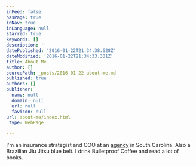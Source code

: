 ```yaml
---
inFeed: false
hasPage: true
inNav: true
inLanguage: null
starred: true
keywords: []
description: ''
datePublished: '2016-01-22T21:34:38.628Z'
dateModified: '2016-01-22T21:34:33.301Z'
title: About Me
author: []
sourcePath: _posts/2016-01-22-about-me.md
published: true
authors: []
publisher:
  name: null
  domain: null
  url: null
  favicon: null
url: about-me/index.html
_type: WebPage

---
```

I'm an insurance strategist and COO at an [agency][0] in South Carolina. Also a Brazilian Jiu Jitsu blue belt. I drink Bulletproof Coffee and read a lot of books.

[0]: http://peoplesfirstinsurance.com/